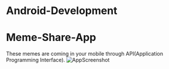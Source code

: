 # Android-Development
# Meme-Share-App
These memes are coming in your mobile through API(Application Programming Interface).
![AppScreenshot](https://user-images.githubusercontent.com/75157309/119269900-a9902d00-bc17-11eb-9634-c36f84850530.png)
